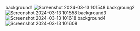 background1
![Screenshot 2024-03-13 101548](https://github.com/vijayvikram1/backgrounds/assets/155557482/42ea0d04-63fd-4e57-b2ab-cd2561d7dff8)
backgroung2
![Screenshot 2024-03-13 101558](https://github.com/vijayvikram1/backgrounds/assets/155557482/a8bfa93a-b3f4-4da6-a1fc-f45ff4f55981)
background3
![Screenshot 2024-03-13 101618](https://github.com/vijayvikram1/backgrounds/assets/155557482/7e8f85ee-9f9a-4deb-bab1-70969489a8be)
background4
![Screenshot 2024-03-13 101608](https://github.com/vijayvikram1/backgrounds/assets/155557482/04b9250a-5ce1-4833-8c9a-a8d6ab85a5cc)

